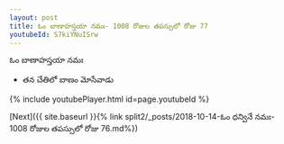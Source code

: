 ```yaml
---
layout: post
title: ఓం బాణాహస్తయా నమః- 1008 రోజుల తపస్సులో రోజు 77
youtubeId: S7kiYNuISrw
---
```

 
 
 ఓం బాణాహస్తయా నమః  
 
 -  తన చేతిలో బాణం మోసేవాడు 
 
  
 
  
 
 
 
 
 
 


{% include youtubePlayer.html id=page.youtubeId %}
 
[Next]({{ site.baseurl }}{% link  split2/_posts/2018-10-14-ఓం ధన్వినే నమః- 1008 రోజుల తపస్సులో రోజు 76.md%})
 
